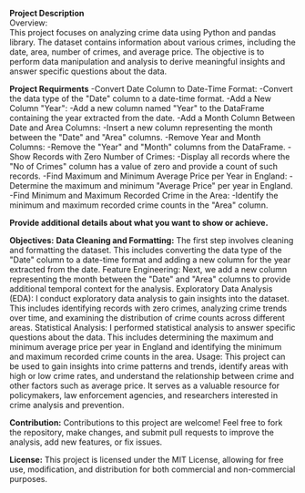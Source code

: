 **Project Description**
<br/>
Overview:
<br/>
This project focuses on analyzing crime data using Python and pandas library. The dataset contains information about various crimes, including the date, area, number of crimes, and average price. The objective is to perform data manipulation and analysis to derive meaningful insights and answer specific questions about the data.

**Project Requirments**
-Convert Date Column to Date-Time Format:
-Convert the data type of the "Date" column to a date-time format.
-Add a New Column "Year":
-Add a new column named "Year" to the DataFrame containing the year extracted from the date.
-Add a Month Column Between Date and Area Columns:
-Insert a new column representing the month between the "Date" and "Area" columns.
-Remove Year and Month Columns:
-Remove the "Year" and "Month" columns from the DataFrame.
-Show Records with Zero Number of Crimes:
-Display all records where the "No of Crimes" column has a value of zero and provide a count of such records.
-Find Maximum and Minimum Average Price per Year in England:
-Determine the maximum and minimum "Average Price" per year in England.
-Find Minimum and Maximum Recorded Crime in the Area:
-Identify the minimum and maximum recorded crime counts in the "Area" column.

**Provide additional details about what you want to show or achieve.**

**Objectives:**
**Data Cleaning and Formatting:**
The first step involves cleaning and formatting the dataset. This includes converting the data type of the "Date" column to a date-time format and adding a new column for the year extracted from the date.
Feature Engineering:
Next, we add a new column representing the month between the "Date" and "Area" columns to provide additional temporal context for the analysis.
Exploratory Data Analysis (EDA):
I conduct exploratory data analysis to gain insights into the dataset. This includes identifying records with zero crimes, analyzing crime trends over time, and examining the distribution of crime counts across different areas.
Statistical Analysis:
I performed statistical analysis to answer specific questions about the data. This includes determining the maximum and minimum average price per year in England and identifying the minimum and maximum recorded crime counts in the area.
Usage:
This project can be used to gain insights into crime patterns and trends, identify areas with high or low crime rates, and understand the relationship between crime and other factors such as average price. It serves as a valuable resource for policymakers, law enforcement agencies, and researchers interested in crime analysis and prevention.



**Contribution:**
Contributions to this project are welcome! Feel free to fork the repository, make changes, and submit pull requests to improve the analysis, add new features, or fix issues.

**License:**
This project is licensed under the MIT License, allowing for free use, modification, and distribution for both commercial and non-commercial purposes.

